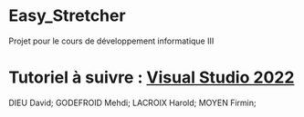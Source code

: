 # Easy_Stretcher
Projet pour le cours de développement informatique III

# Tutoriel à suivre : [Visual Studio 2022](https://docs.microsoft.com/en-us/visualstudio/javascript/tutorial-nodejs-with-react-and-jsx?view=vs-2022)

DIEU David; 
GODEFROID Mehdi; 
LACROIX Harold; 
MOYEN Firmin; 
